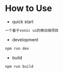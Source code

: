 # How to Use

- quick start

``` bash
一个基于vonic ui的移动端项目
```

- development

```bash
npm run dev
```

- build

```bash
npm run build
```
